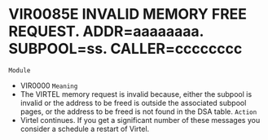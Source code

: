 # VIR0085E INVALID MEMORY FREE REQUEST. ADDR=aaaaaaaa. SUBPOOL=ss. CALLER=cccccccc
`Module`
- 	VIR0000
`Meaning`
- The VIRTEL memory request is invalid because, either the subpool is invalid or the address to be freed is outside the associated subpool pages, or the address to be freed is not found in the DSA table.
`Action`
- Virtel continues. If you get a significant number of these messages you consider a schedule a restart of Virtel.

